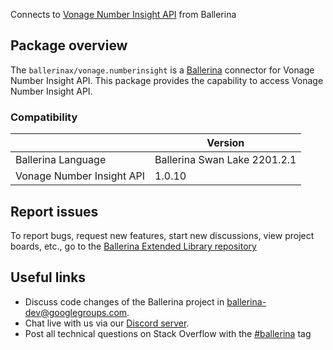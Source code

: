 Connects to [Vonage Number Insight API](https://nexmo-api-specification.herokuapp.com/number-insight) from Ballerina

## Package overview
The `ballerinax/vonage.numberinsight` is a [Ballerina](https://ballerina.io/) connector for Vonage Number Insight API.
This package provides the capability to access Vonage Number Insight API.

### Compatibility
|                               | Version                        |
|-------------------------------|--------------------------------|
| Ballerina Language            | Ballerina Swan Lake 2201.2.1     |
| Vonage Number Insight API     | 1.0.10                         |

## Report issues
To report bugs, request new features, start new discussions, view project boards, etc., go to the [Ballerina Extended Library repository](https://github.com/ballerina-platform/ballerina-extended-library)

## Useful links
- Discuss code changes of the Ballerina project in [ballerina-dev@googlegroups.com](mailto:ballerina-dev@googlegroups.com).
- Chat live with us via our [Discord server](https://discord.gg/ballerinalang).
- Post all technical questions on Stack Overflow with the [#ballerina](https://stackoverflow.com/questions/tagged/ballerina) tag
